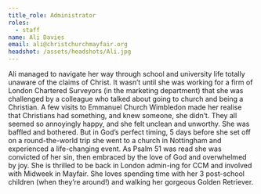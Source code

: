 ```yaml
---
title_role: Administrator
roles:
  - staff
name: Ali Davies
email: ali@christchurchmayfair.org
headshot: /assets/headshots/Ali.jpg
---
```

Ali managed to navigate her way through school and university life totally unaware of the claims of Christ. It wasn’t until she was working for a firm of London Chartered Surveyors (in the marketing department) that she was challenged by a colleague who talked about going to church and being a Christian. A few visits to Emmanuel Church Wimbledon made her realise that Christians had something, and knew someone, she didn’t. They all seemed so annoyingly happy, and she felt unclean and unworthy.  She was baffled and bothered.  But in God’s perfect timing, 5 days before she set off on a round-the-world trip she went to a church in Nottingham and experienced a life-changing event.  As Psalm 51 was read she was convicted of her sin, then embraced by the love of God and overwhelmed by joy.  She is thrilled to be back in London admin-ing for CCM and involved with Midweek in Mayfair.  She loves spending time with her 3 post-school children (when they’re around!) and walking her gorgeous Golden Retriever.

